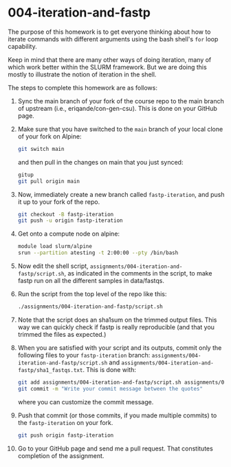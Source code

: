 # 004-iteration-and-fastp

The purpose of this homework is to get everyone thinking about how to
iterate commands with different arguments using the bash shell's
`for` loop capability.

Keep in mind that there are many other ways of doing iteration, many
of which work better within the SLURM framework.  But we are doing this
mostly to illustrate the notion of iteration in the shell.

The steps to complete this homework are as follows:

1. Sync the main branch of your fork of the course repo to the
main branch of upstream (i.e., eriqande/con-gen-csu). This is done
on your GitHub page.
2. Make sure that you have switched to the `main` branch of your local
clone of your fork on Alpine:
    ```sh
    git switch main
    ```
    and then pull in the changes on main
    that you just synced:
    ```sh
    gitup
    git pull origin main
    ```
3. Now, immediately create a new branch called `fastp-iteration`,
and push it up to your fork of the repo.
    ```sh
    git checkout -B fastp-iteration
    git push -u origin fastp-iteration
    ```
4. Get onto a compute node on alpine:
    ```sh
    module load slurm/alpine
    srun --partition atesting -t 2:00:00 --pty /bin/bash
    ```
4. Now edit the shell script, `assignments/004-iteration-and-fastp/script.sh`, as indicated in the
comments in the script, to make fastp run on all the different
samples in data/fastqs.
5. Run the script from the top level of the repo like this:
    ```sh
    ./assignments/004-iteration-and-fastp/script.sh
    ```
6. Note that the script does an sha1sum on the trimmed output files.  This
way we can quickly check if fastp is really reproducible (and that you
trimmed the files as expected.)
7. When you are satisfied with your script and its outputs, commit only the following files to your `fastp-iteration` branch: `assignments/004-iteration-and-fastp/script.sh` and `assignments/004-iteration-and-fastp/sha1_fastqs.txt`. This is done with:
    ```sh
    git add assignments/004-iteration-and-fastp/script.sh assignments/004-iteration-and-fastp/sha1_fastqs.txt
    git commit -m "Write your commit message between the quotes"
    ```
    where you can customize the commit message.

8. Push that commit (or those commits, if you made
multiple commits) to the `fastp-iteration` on your fork.
    ```sh
    git push origin fastp-iteration
    ```

9. Go to your GitHub page and send me a pull request.  That constitutes completion of the assignment.

